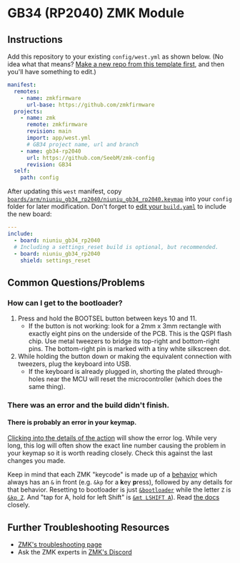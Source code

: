 # GB34 (RP2040) ZMK Module

## Instructions

Add this repository to your existing `config/west.yml` as shown below. (No idea what that means? [Make a new repo from this template first](https://github.com/zmkfirmware/unified-zmk-config-template), and then you'll have something to edit.)

```yaml
manifest:
  remotes:
    - name: zmkfirmware
      url-base: https://github.com/zmkfirmware
  projects:
    - name: zmk
      remote: zmkfirmware
      revision: main
      import: app/west.yml
      # GB34 project name, url and branch
    - name: gb34-rp2040
      url: https://github.com/SeebM/zmk-config
      revision: GB34
  self:
    path: config
```

After updating this `west` manifest, copy [`boards/arm/niuniu_gb34_rp2040/niuniu_gb34_rp2040.keymap`](boards/arm/niuniu_gb34_rp2040/niuniu_gb34_rp2040.keymap) into your `config` folder for later modification. Don't forget to [edit your `build.yaml`](https://zmk.dev/docs/customization#building-additional-keyboards) to include the new board:

```yaml
---
include:
  - board: niuniu_gb34_rp2040
  # Including a settings_reset build is optional, but recommended.
  - board: niuniu_gb34_rp2040
    shield: settings_reset
```

## Common Questions/Problems

### How can I get to the bootloader?

1. Press and hold the BOOTSEL button between keys 10 and 11.
   - If the button is not working: look for a 2mm x 3mm rectangle with exactly eight pins on the underside of the PCB. This is the QSPI flash chip. Use metal tweezers to bridge its top-right and bottom-right pins. The bottom-right pin is marked with a tiny white silkscreen dot.
2. While holding the button down or making the equivalent connection with tweezers, plug the keyboard into USB.
   - If the keyboard is already plugged in, shorting the plated through-holes near the MCU will reset the microcontroller (which does the same thing).

### There was an error and the build didn't finish.

#### There is probably an error in your keymap.

[Clicking into the details of the action](https://docs.github.com/en/actions/quickstart#viewing-your-workflow-results) will show the error log. While very long, this log will often show the exact line number causing the problem in your keymap so it is worth reading closely. Check this against the last changes you made.

Keep in mind that each ZMK "keycode" is made up of a [behavior](https://zmk.dev/docs/features/keymaps#behaviors) which always has an `&` in front (e.g. `&kp` for a **k**ey **p**ress), followed by any details for that behavior.
Resetting to bootloader is just [`&bootloader`](https://zmk.dev/docs/behaviors/reset) while the letter `Z` is [`&kp Z`](https://zmk.dev/docs/behaviors/key-press). And "tap for A, hold for left Shift" is [`&mt LSHIFT A`](https://zmk.dev/docs/keymaps/behaviors/hold-tap)). Read [the docs](https://zmk.dev/docs/) closely.

## Further Troubleshooting Resources

- [ZMK's troubleshooting page](https://zmk.dev/docs/troubleshooting)
- Ask the ZMK experts in [ZMK's Discord](https://zmk.dev/community/discord/invite)
